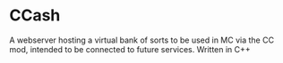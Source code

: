 # CCash
 A webserver hosting a virtual bank of sorts to be used in MC via the CC mod, intended to be connected to future services. Written in C++ 
